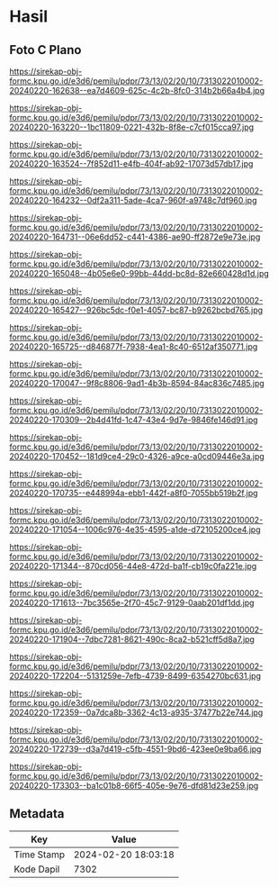 # Hasil

## Foto C Plano

https://sirekap-obj-formc.kpu.go.id/e3d6/pemilu/pdpr/73/13/02/20/10/7313022010002-20240220-162638--ea7d4609-625c-4c2b-8fc0-314b2b66a4b4.jpg

https://sirekap-obj-formc.kpu.go.id/e3d6/pemilu/pdpr/73/13/02/20/10/7313022010002-20240220-163220--1bc11809-0221-432b-8f8e-c7cf015cca97.jpg

https://sirekap-obj-formc.kpu.go.id/e3d6/pemilu/pdpr/73/13/02/20/10/7313022010002-20240220-163524--7f852d11-e4fb-404f-ab92-17073d57db17.jpg

https://sirekap-obj-formc.kpu.go.id/e3d6/pemilu/pdpr/73/13/02/20/10/7313022010002-20240220-164232--0df2a311-5ade-4ca7-960f-a9748c7df960.jpg

https://sirekap-obj-formc.kpu.go.id/e3d6/pemilu/pdpr/73/13/02/20/10/7313022010002-20240220-164731--06e6dd52-c441-4386-ae90-ff2872e9e73e.jpg

https://sirekap-obj-formc.kpu.go.id/e3d6/pemilu/pdpr/73/13/02/20/10/7313022010002-20240220-165048--4b05e6e0-99bb-44dd-bc8d-82e660428d1d.jpg

https://sirekap-obj-formc.kpu.go.id/e3d6/pemilu/pdpr/73/13/02/20/10/7313022010002-20240220-165427--926bc5dc-f0e1-4057-bc87-b9262bcbd765.jpg

https://sirekap-obj-formc.kpu.go.id/e3d6/pemilu/pdpr/73/13/02/20/10/7313022010002-20240220-165725--d846877f-7938-4ea1-8c40-6512af350771.jpg

https://sirekap-obj-formc.kpu.go.id/e3d6/pemilu/pdpr/73/13/02/20/10/7313022010002-20240220-170047--9f8c8806-9ad1-4b3b-8594-84ac836c7485.jpg

https://sirekap-obj-formc.kpu.go.id/e3d6/pemilu/pdpr/73/13/02/20/10/7313022010002-20240220-170309--2b4d41fd-1c47-43e4-9d7e-9846fe146d91.jpg

https://sirekap-obj-formc.kpu.go.id/e3d6/pemilu/pdpr/73/13/02/20/10/7313022010002-20240220-170452--181d9ce4-29c0-4326-a9ce-a0cd09446e3a.jpg

https://sirekap-obj-formc.kpu.go.id/e3d6/pemilu/pdpr/73/13/02/20/10/7313022010002-20240220-170735--e448994a-ebb1-442f-a8f0-7055bb519b2f.jpg

https://sirekap-obj-formc.kpu.go.id/e3d6/pemilu/pdpr/73/13/02/20/10/7313022010002-20240220-171054--1006c976-4e35-4595-a1de-d72105200ce4.jpg

https://sirekap-obj-formc.kpu.go.id/e3d6/pemilu/pdpr/73/13/02/20/10/7313022010002-20240220-171344--870cd056-44e8-472d-ba1f-cb19c0fa221e.jpg

https://sirekap-obj-formc.kpu.go.id/e3d6/pemilu/pdpr/73/13/02/20/10/7313022010002-20240220-171613--7bc3565e-2f70-45c7-9129-0aab201df1dd.jpg

https://sirekap-obj-formc.kpu.go.id/e3d6/pemilu/pdpr/73/13/02/20/10/7313022010002-20240220-171904--7dbc7281-8621-490c-8ca2-b521cff5d8a7.jpg

https://sirekap-obj-formc.kpu.go.id/e3d6/pemilu/pdpr/73/13/02/20/10/7313022010002-20240220-172204--5131259e-7efb-4739-8499-6354270bc631.jpg

https://sirekap-obj-formc.kpu.go.id/e3d6/pemilu/pdpr/73/13/02/20/10/7313022010002-20240220-172359--0a7dca8b-3362-4c13-a935-37477b22e744.jpg

https://sirekap-obj-formc.kpu.go.id/e3d6/pemilu/pdpr/73/13/02/20/10/7313022010002-20240220-172739--d3a7d419-c5fb-4551-9bd6-423ee0e9ba66.jpg

https://sirekap-obj-formc.kpu.go.id/e3d6/pemilu/pdpr/73/13/02/20/10/7313022010002-20240220-173303--ba1c01b8-66f5-405e-9e76-dfd81d23e259.jpg


## Metadata

| Key        | Value               |
| ---------- | ------------------- |
| Time Stamp | 2024-02-20 18:03:18 |
| Kode Dapil | 7302                |



